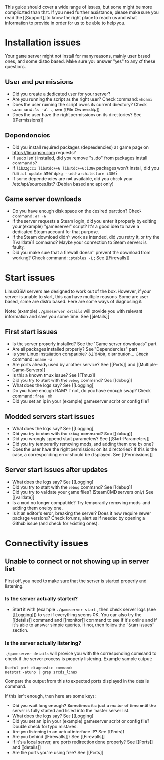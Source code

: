 This guide should cover a wide range of issues, but some might be more complicated than that. If you need further assistance, please make sure you read the [[Support]] to know the right place to reach us and what information to provide in order for us to be able to help you.

# Installation issues

Your game server might not install for many reasons, mainly user based ones, and some distro based.
Make sure you answer "yes" to any of these questions.

## User and permissions

* Did you create a dedicated user for your server?
* Are you running the script as the right user? Check command: `whoami`
* Does the user running the script owns its current directory? Check command: `ls -al .`, see [[File Ownership]]
* Does the user have the right permissions on its directories? See [[Permissions]]

## Dependencies

* Did you install required packages (dependencies) as game page on https://linuxgsm.com requests?
* If sudo isn't installed, did you remove "sudo" from packages install commands?
* If `lib32gcc1 libstdc++6 libstdc++6:i386` packages won't install, did you run `apt update` after `dpkg --add-architecture i386`?
* If some dependencies are not available, did you check your /etc/apt/sources.list? (Debian based and apt only)

## Game server downloads

* Do you have enough disk space on the desired partition? Check command: `df -h`
* If the server requests a Steam login, did you enter it properly by editing your (example) "gameserver" script? It's a good idea to have a dedicated Steam account for that purpose.
* If the Steam download didn't work as intended, did you retry it, or try the [[validate]] command? Maybe your connection to Steam servers is faulty.
* Did you make sure that a firewall doesn't prevent the download from working? Check command: `iptables -L` ; See [[Firewalls]]

# Start issues

LinuxGSM servers are designed to work out of the box. However, if your server is unable to start, this can have multiple reasons. Some are user based, some are distro based. Here are some ways of diagnosing it.

Note: (example) `./gameserver details` will provide you with relevant information and save you some time. See [[details]]

## First start issues

* Is the server properly installed? See the "Game server downloads" part
* Are all packages installed properly? See "Dependencies" part
* Is your Linux installation compatible? 32/64bit, distribution... Check command: `uname -a`
* Are ports already used by another service? See [[Ports]] and [[Multiple-Game-Servers]]
* Is this a known tmux issue? See [[Tmux]]
* Did you try to start with the `debug` command? See [[debug]]
* What does the logs say? See [[Logging]]
* Do you have enough RAM? If not, do you have enough swap? Check command: `free -mh`
* Did you set an ip in your (example) gameserver script or config file?

## Modded servers start issues

* What does the logs say? See [[Logging]]
* Did you try to start with the `debug` command? See [[debug]]
* Did you wrongly append start parameters? See [[Start-Parameters]]
* Did you try temporarily removing mods, and adding them one by one?
* Does the user have the right permissions on its directories? If this is the case, a corresponding error should be displayed. See [[Permissions]]

## Server start issues after updates

* What does the logs say? See [[Logging]]
* Did you try to start with the `debug` command? See [[debug]]
* Did you try to validate your game files? (SteamCMD servers only) See [[validate]]
* Is a mod no longer compatible? Try temporarily removing mods, and adding them one by one.
* Is it an editor's error, breaking the server? Does it now require newer package versions? Check forums, alert us if needed by opening a Github issue (and check for existing ones).

# Connectivity issues

## Unable to connect or not showing up in server list

First off, you need to make sure that the server is started properly and listening.

### Is the server actually started?

*  Start it with (example `./gameserver start` , then check server logs (see [[Logging]]) to see if everything seems OK. You can also try the [[details]] command and [[monitor]] command to see if it's online and if it's able to answer simple queries. If not, then follow the "Start issues" section.

### Is the server actually listening?

`./gameserver details` will provide you with the corresponding command to check if the server process is properly listening.
Example sample output:
````
Useful port diagnostic command:
netstat -atunp | grep srcds_linux
````
Compare the output from this to expected ports displayed in the details command.

If this isn't enough, then here are some keys:

* Did you wait long enough? Sometimes it's just a matter of time until the server is fully started and listed into the master server list.
* What does the logs say? See [[Logging]]
* Did you set an ip in your (example) gameserver script or config file? Double check for typo mistakes.
* Are you listening to an actual interface IP? See [[Ports]]
* Are you behind [[Firewalls]]? See [[Firewalls]]
* If it's a local server, are ports redirection done properly? See [[Ports]] and [[details]]
* Are the ports you're using free? See [[Ports]]